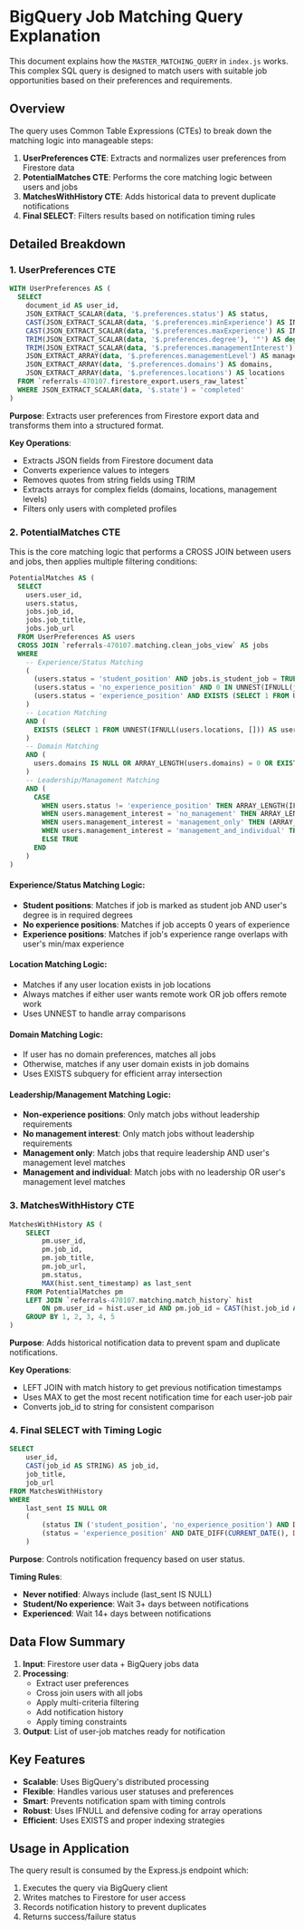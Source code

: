 # BigQuery Job Matching Query Explanation

This document explains how the `MASTER_MATCHING_QUERY` in `index.js` works. This complex SQL query is designed to match users with suitable job opportunities based on their preferences and requirements.

## Overview

The query uses Common Table Expressions (CTEs) to break down the matching logic into manageable steps:

1. **UserPreferences CTE**: Extracts and normalizes user preferences from Firestore data
2. **PotentialMatches CTE**: Performs the core matching logic between users and jobs
3. **MatchesWithHistory CTE**: Adds historical data to prevent duplicate notifications
4. **Final SELECT**: Filters results based on notification timing rules

## Detailed Breakdown

### 1. UserPreferences CTE

```sql
WITH UserPreferences AS (
  SELECT
    document_id AS user_id,
    JSON_EXTRACT_SCALAR(data, '$.preferences.status') AS status,
    CAST(JSON_EXTRACT_SCALAR(data, '$.preferences.minExperience') AS INT64) AS min_experience,
    CAST(JSON_EXTRACT_SCALAR(data, '$.preferences.maxExperience') AS INT64) AS max_experience,
    TRIM(JSON_EXTRACT_SCALAR(data, '$.preferences.degree'), '"') AS degree,
    TRIM(JSON_EXTRACT_SCALAR(data, '$.preferences.managementInterest'), '"') AS management_interest,
    JSON_EXTRACT_ARRAY(data, '$.preferences.managementLevel') AS management_level,
    JSON_EXTRACT_ARRAY(data, '$.preferences.domains') AS domains,
    JSON_EXTRACT_ARRAY(data, '$.preferences.locations') AS locations
  FROM `referrals-470107.firestore_export.users_raw_latest`
  WHERE JSON_EXTRACT_SCALAR(data, '$.state') = 'completed'
)
```

**Purpose**: Extracts user preferences from Firestore export data and transforms them into a structured format.

**Key Operations**:
- Extracts JSON fields from Firestore document data
- Converts experience values to integers
- Removes quotes from string fields using TRIM
- Extracts arrays for complex fields (domains, locations, management levels)
- Filters only users with completed profiles

### 2. PotentialMatches CTE

This is the core matching logic that performs a CROSS JOIN between users and jobs, then applies multiple filtering conditions:

```sql
PotentialMatches AS (
  SELECT
    users.user_id,
    users.status,
    jobs.job_id,
    jobs.job_title,
    jobs.job_url
  FROM UserPreferences AS users
  CROSS JOIN `referrals-470107.matching.clean_jobs_view` AS jobs
  WHERE
    -- Experience/Status Matching
    (
      (users.status = 'student_position' AND jobs.is_student_job = TRUE AND users.degree IN UNNEST(IFNULL(jobs.required_degrees, []))) OR
      (users.status = 'no_experience_position' AND 0 IN UNNEST(IFNULL(jobs.experience_levels, []))) OR
      (users.status = 'experience_position' AND EXISTS (SELECT 1 FROM UNNEST(IFNULL(jobs.experience_levels, [])) AS lvl WHERE lvl BETWEEN users.min_experience AND users.max_experience))
    )
    -- Location Matching
    AND (
      EXISTS (SELECT 1 FROM UNNEST(IFNULL(users.locations, [])) AS user_loc WHERE TRIM(user_loc, '"') IN UNNEST(IFNULL(jobs.locations, [])) OR TRIM(user_loc, '"') = 'remote' OR 'remote' IN UNNEST(IFNULL(jobs.locations, [])))
    )
    -- Domain Matching
    AND (
      users.domains IS NULL OR ARRAY_LENGTH(users.domains) = 0 OR EXISTS (SELECT 1 FROM UNNEST(IFNULL(users.domains, [])) AS user_domain WHERE TRIM(user_domain, '"') IN UNNEST(IFNULL(jobs.domains, [])))
    )
    -- Leadership/Management Matching
    AND (
      CASE
        WHEN users.status != 'experience_position' THEN ARRAY_LENGTH(IFNULL(jobs.leadership_levels, [])) = 0
        WHEN users.management_interest = 'no_management' THEN ARRAY_LENGTH(IFNULL(jobs.leadership_levels, [])) = 0
        WHEN users.management_interest = 'management_only' THEN (ARRAY_LENGTH(IFNULL(jobs.leadership_levels, [])) > 0 AND EXISTS (SELECT 1 FROM UNNEST(IFNULL(users.management_level, [])) AS user_level WHERE TRIM(user_level, '"') IN UNNEST(IFNULL(jobs.leadership_levels, []))))
        WHEN users.management_interest = 'management_and_individual' THEN (ARRAY_LENGTH(IFNULL(jobs.leadership_levels, [])) = 0 OR EXISTS (SELECT 1 FROM UNNEST(IFNULL(users.management_level, [])) AS user_level WHERE TRIM(user_level, '"') IN UNNEST(IFNULL(jobs.leadership_levels, []))))
        ELSE TRUE
      END
    )
)
```

#### Experience/Status Matching Logic:
- **Student positions**: Matches if job is marked as student job AND user's degree is in required degrees
- **No experience positions**: Matches if job accepts 0 years of experience
- **Experience positions**: Matches if job's experience range overlaps with user's min/max experience

#### Location Matching Logic:
- Matches if any user location exists in job locations
- Always matches if either user wants remote work OR job offers remote work
- Uses UNNEST to handle array comparisons

#### Domain Matching Logic:
- If user has no domain preferences, matches all jobs
- Otherwise, matches if any user domain exists in job domains
- Uses EXISTS subquery for efficient array intersection

#### Leadership/Management Matching Logic:
- **Non-experience positions**: Only match jobs without leadership requirements
- **No management interest**: Only match jobs without leadership requirements
- **Management only**: Match jobs that require leadership AND user's management level matches
- **Management and individual**: Match jobs with no leadership OR user's management level matches

### 3. MatchesWithHistory CTE

```sql
MatchesWithHistory AS (
    SELECT
        pm.user_id,
        pm.job_id,
        pm.job_title,
        pm.job_url,
        pm.status,
        MAX(hist.sent_timestamp) as last_sent
    FROM PotentialMatches pm
    LEFT JOIN `referrals-470107.matching.match_history` hist
        ON pm.user_id = hist.user_id AND pm.job_id = CAST(hist.job_id AS STRING)
    GROUP BY 1, 2, 3, 4, 5
)
```

**Purpose**: Adds historical notification data to prevent spam and duplicate notifications.

**Key Operations**:
- LEFT JOIN with match history to get previous notification timestamps
- Uses MAX to get the most recent notification time for each user-job pair
- Converts job_id to string for consistent comparison

### 4. Final SELECT with Timing Logic

```sql
SELECT
    user_id,
    CAST(job_id AS STRING) AS job_id,
    job_title,
    job_url
FROM MatchesWithHistory
WHERE
    last_sent IS NULL OR
    (
        (status IN ('student_position', 'no_experience_position') AND DATE_DIFF(CURRENT_DATE(), DATE(last_sent), DAY) > 3) OR
        (status = 'experience_position' AND DATE_DIFF(CURRENT_DATE(), DATE(last_sent), DAY) > 14)
    )
```

**Purpose**: Controls notification frequency based on user status.

**Timing Rules**:
- **Never notified**: Always include (last_sent IS NULL)
- **Student/No experience**: Wait 3+ days between notifications
- **Experienced**: Wait 14+ days between notifications

## Data Flow Summary

1. **Input**: Firestore user data + BigQuery jobs data
2. **Processing**: 
   - Extract user preferences
   - Cross join users with all jobs
   - Apply multi-criteria filtering
   - Add notification history
   - Apply timing constraints
3. **Output**: List of user-job matches ready for notification

## Key Features

- **Scalable**: Uses BigQuery's distributed processing
- **Flexible**: Handles various user statuses and preferences
- **Smart**: Prevents notification spam with timing controls
- **Robust**: Uses IFNULL and defensive coding for array operations
- **Efficient**: Uses EXISTS and proper indexing strategies

## Usage in Application

The query result is consumed by the Express.js endpoint which:
1. Executes the query via BigQuery client
2. Writes matches to Firestore for user access
3. Records notification history to prevent duplicates
4. Returns success/failure status